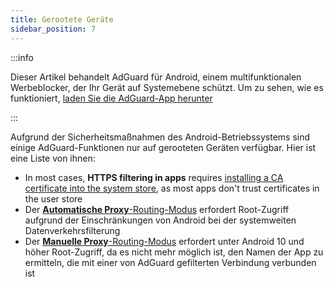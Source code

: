 ```yaml
---
title: Gerootete Geräte
sidebar_position: 7
---
```


:::info

Dieser Artikel behandelt AdGuard für Android, einem multifunktionalen Werbeblocker, der Ihr Gerät auf Systemebene schützt. Um zu sehen, wie es funktioniert, [laden Sie die AdGuard-App herunter](https://agrd.io/download-kb-adblock)

:::

Aufgrund der Sicherheitsmaßnahmen des Android-Betriebssystems sind einige AdGuard-Funktionen nur auf gerooteten Geräten verfügbar. Hier ist eine Liste von ihnen:

- In most cases, **HTTPS filtering in apps** requires [installing a CA certificate into the system store](/adguard-for-android/features/settings#security-certificates), as most apps don't trust certificates in the user store
- Der [**Automatische Proxy**-Routing-Modus](/adguard-for-android/features/settings#routing-mode) erfordert Root-Zugriff aufgrund der Einschränkungen von Android bei der systemweiten Datenverkehrsfilterung
- Der [**Manuelle Proxy**-Routing-Modus](/adguard-for-android/features/settings#routing-mode) erfordert unter Android 10 und höher Root-Zugriff, da es nicht mehr möglich ist, den Namen der App zu ermitteln, die mit einer von AdGuard gefilterten Verbindung verbunden ist
